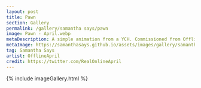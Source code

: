```yaml
---
layout: post
title: Pawn
section: Gallery
permalink: /gallery/samantha says/pawn
image: Pawn - April.webp
metaDescription: A simple animation from a YCH. Commissioned from OfflineApril.
metaImage: https://samanthasays.github.io/assets/images/gallery/samantha says/Pawn - April.webp
tag: Samantha Says
artist: OfflineApril
credit: https://twitter.com/RealOnlineApril
---
```

{% include imageGallery.html %}